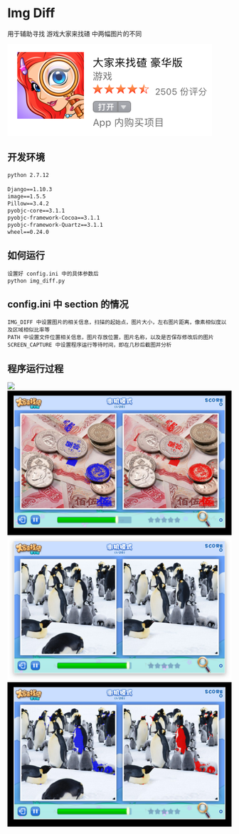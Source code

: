 # Img Diff

用于辅助寻找 游戏大家来找碴 中两幅图片的不同 

<img src="./img/3.png" />

## 开发环境
    
    python 2.7.12
    
    Django==1.10.3
    image==1.5.5
    Pillow==3.4.2
    pyobjc-core==3.1.1
    pyobjc-framework-Cocoa==3.1.1
    pyobjc-framework-Quartz==3.1.1
    wheel==0.24.0

## 如何运行

	设置好 config.ini 中的具体参数后
	python img_diff.py

## config.ini 中 section 的情况

    IMG_DIFF 中设置图片的相关信息，扫描的起始点，图片大小，左右图片距离，像素相似度以及区域相似比率等
    PATH 中设置文件位置相关信息，图片存放位置，图片名称，以及是否保存修改后的图片
    SCREEN_CAPTURE 中设置程序运行等待时间，即在几秒后截图并分析
    
## 程序运行过程

<img src="./img/1-1.jpg">
<img src="./img/1-2.jpg">
<img src="./img/2-1.png">
<img src="./img/2-2.jpg">